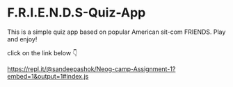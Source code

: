 # F.R.I.E.N.D.S-Quiz-App

This is a simple quiz app based on popular American sit-com FRIENDS.
Play and enjoy!

click on the link below 👇

https://repl.it/@sandeepashok/Neog-camp-Assignment-1?embed=1&output=1#index.js
